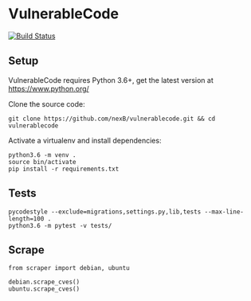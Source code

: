 # VulnerableCode

[![Build Status](https://travis-ci.org/nexB/vulnerablecode.svg?branch=develop)](https://travis-ci.org/nexB/vulnerablecode)

Setup
-----
VulnerableCode requires Python 3.6+, get the latest version at https://www.python.org/

Clone the source code:

```
git clone https://github.com/nexB/vulnerablecode.git && cd vulnerablecode
```

Activate a virtualenv and install dependencies:

```
python3.6 -m venv .
source bin/activate
pip install -r requirements.txt
```

Tests
-----

```
pycodestyle --exclude=migrations,settings.py,lib,tests --max-line-length=100 .
python3.6 -m pytest -v tests/
```

Scrape
------

```
from scraper import debian, ubuntu

debian.scrape_cves()
ubuntu.scrape_cves()
```
